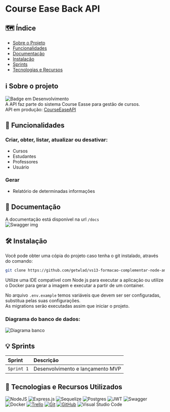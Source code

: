 # Course Ease Back API

## :world_map: Índice

- [Sobre o Projeto](#information_source-sobre-o-projeto)
- [Funcionalidades](#hammer-funcionalidades)
- [Documentação](#floppy_disk-documentação)
- [Instalação](#hammer_and_wrench-instalação)
- [Sprints](#bulb-sprints)
- [Tecnologias e Recursos](#open_book-tecnologias-e-recursos-utilizados)

## :information_source: Sobre o projeto

![Badge em Desenvolvimento](http://img.shields.io/static/v1?label=STATUS&message=EM%20MELHORIA%20CONTÍNUA&color=GREEN&style=for-the-badge)<br>
A API faz parte do sistema Course Easse para gestão de cursos. <br>
API em produção: [CourseEaseAPI](https://courseease.onrender.com/docs/)

## :hammer: Funcionalidades

### Criar, obter, listar, atualizar ou desativar:

- Cursos
- Estudantes
- Professores
- Usuário

### Gerar

- Relatório de determinadas informações

## :floppy_disk: Documentação

A documentação está disponível na url `/docs` <br>
<img src="./docs/swagger.png" alt="Swagger img">

## :hammer_and_wrench: Instalação

Você pode obter uma cópia do projeto caso tenha o git instalado, através do comando:

```bash
git clone https://github.com/getwlad/vs13-formacao-complementar-node-angular-api.git
```

Utilize uma IDE compatível com Node js para executar a aplicação ou utilize o Docker para gerar a imagem e executar a partir de um container.

No arquivo `.env.example` temos variáveis que devem ser ser configuradas, substitua pelas suas configurações.<br>
As migrations serão executadas assim que iniciar o projeto. <br>

### Diagrama do banco de dados: <br>

<img src="./docs/postgres.png" alt="Diagrama banco">

## :bulb: Sprints

| Sprint     | Descrição                         |
| :--------- | :-------------------------------- |
| `Sprint 1` | Desenvolvimento e lançamento MVP |

## :open_book: Tecnologias e Recursos Utilizados

![NodeJS](https://img.shields.io/badge/node.js-6DA55F?style=for-the-badge&logo=node.js&logoColor=white)
![Express.js](https://img.shields.io/badge/express.js-%23404d59.svg?style=for-the-badge&logo=express&logoColor=%2361DAFB)
![Sequelize](https://img.shields.io/badge/Sequelize-52B0E7?style=for-the-badge&logo=Sequelize&logoColor=white)
![Postgres](https://img.shields.io/badge/postgres-%23316192.svg?style=for-the-badge&logo=postgresql&logoColor=white)
![JWT](https://img.shields.io/badge/JWT-black?style=for-the-badge&logo=JSON%20web%20tokens)
![Swagger](https://img.shields.io/badge/-Swagger-%23Clojure?style=for-the-badge&logo=swagger&logoColor=white)
![Docker](https://img.shields.io/badge/docker-%230db7ed.svg?style=for-the-badge&logo=docker&logoColor=white)
[![Trello](https://img.shields.io/badge/Trello-0052CC?style=for-the-badge&logo=trello&logoColor=white)](https://trello.com/)
[![Git](https://img.shields.io/badge/GIT-E44C30?&style=for-the-badge&logo=git&logoColor=white)](https://git-scm.com/doc)
[![GitHub](https://img.shields.io/badge/GitHub-100000?&style=for-the-badge&logo=github&logoColor=white)](https://github.com/)
![Visual Studio Code](https://img.shields.io/badge/Visual%20Studio%20Code-0078d7.svg?style=for-the-badge&logo=visual-studio-code&logoColor=white)
